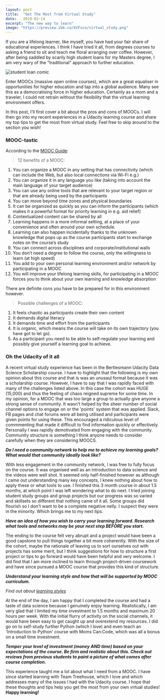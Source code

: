 ```yaml
---
layout: post
title:  "Get The Most from Virtual Study"
date:   2019-02-14
excerpt: "The new way to learn"
image: "https://preview.ibb.co/kVFsco/virtual_study.png"
---
```


If you are a lifelong learner, like myself, you have had your fair share of educational experiences. I think I have tried it all, from degrees courses to asking a friend to sit and teach me floral arranging over coffee. However, after being saddled by scarily high student loans for my Masters degree, I am very wary of the "traditional" approach to further education.  

![student loan comic](https://image.ibb.co/icmhco/16a9bc3ee4eb32a87c18cd3c713ef07c.jpg)

Enter MOOCs (massive open online courses), which are a great equaliser in opportunities for higher education and tap into a global audience. Many see this as a democratising force in higher education. Certainly as a mom and a traveler, I could not retrain without the flexibility that the virtual learning environment offers.

In this post, I'll first cover a bit about the pros and cons of MOOCs. I will then go into my recent experiences in a Udacity learning course and share my top tips to get the most from virtual study. Feel free to skip around to the section you wish!

### MOOC-tastic

According to the [MOOC Guide](http://moocguide.wikispaces.com/2.+Benefits+and+challenges+of+a+MOOC):
>12 benefits of a MOOC:
1.    You can organize a MOOC in any setting that has connectivity (which can include the Web, but also local connections via Wi-Fi e.g.)
2.    You can organize it in any language you like (taking into account the main language of your target audience)
3.    You can use any online tools that are relevant to your target region or that are already being used by the participants
4.    You can move beyond time zones and physical boundaries
5.    It can be organized as quickly as you can inform the participants (which makes it a powerful format for priority learning in e.g. aid relief)
6.    Contextualized content can be shared by all
7.    Learning happens in a more informal setting, at a place of your convenience and often around your own schedule.
8.    Learning can also happen incidentally thanks to the unknown knowledge that pops up as the course participants start to exchange notes on the course’s study
9.    You can connect across disciplines and corporate/institutional walls
10.   You don’t need a degree to follow the course, only the willingness to learn (at high speed)
11.   You add to your own personal learning environment and/or network by participating in a MOOC
12.   You will improve your lifelong learning skills, for participating in a MOOC forces you to think about your own learning and knowledge absorption

There are definite cons you have to be prepared for in this environment however.
>Possible challenges of a MOOC:
1.    It feels chaotic as participants create their own content
2.    It demands digital literacy
3.    It demands time and effort from the participants
4.    It is organic, which means the course will take on its own trajectory (you have got to let go).
5.    As a participant you need to be able to self-regulate your learning and possibly give yourself a learning goal to achieve.

### Oh the Udacity of it all

A recent virtual study experience has been in the Bertlesmann Udacity Data Science Scholarship course. I have to highlight that the following is my own opinion about this course and that is was an unusaul format because it was a scholarship course. However, I have to say that I was rapidly faced with many of the challenges listed above. In this case the cohort was HUGE (15,000) and thus the feeling of chaos reigned supreme for some time. In my opinion, for a MOOC that was too large a group to actually give anyone a strong sense of community. It wasn't helped by the sheer number of social channel options to engage on or the 'points' system that was applied. Slack, FB pages and chat forums were all being utilised and participants were given points for using these. This encouraged a ridiculous level of commmenting that made it difficult to find information quickly or effectively. Personally I was rapidly demotivated from engaging with the community. Community structure is something I think anyone needs to consider carefully when they are considering MOOCS. 

 ***Do I need a community network to help me to achieve my learning goals? What would that community ideally look like?***

With less engagement in the community network, I was free to fully focus on the course. It was organised well as an introduction to data science and the videos were well shot. It seemed only half-finished however as although I came out understanding many key concepts, I knew nothing about how to apply these or what tools to use. I finished this 3 month course in about 1.5 months, at which point I was left wondering what to do next. I tried joining student study groups and group projects but our progress was so varied and skillsets so different that nothing came of it all. Some groups did flourish so I don't want to be a complete negative nelly. I suspect they were in the minority. Which brings me to my next tips.

***Have an idea of how you wish to carry your learning forward. Research what tools and networks may be your next step BEFORE you start.***

The ending to the course felt very abrupt and a project would have been a good capstone to pull things together a bit more coherently. With the size of the cohort, maybe the rationale of leaving us to sort ourselves out with projects has some merit, but I think suggestions for how to structure a first project or tips to go forward would have been helpful and very welcome. I did find that I am more inclined to learn through project-driven coursework and have since pursued a MOOC course that provides this kind of structure.

***Understand your learning style and how that will be supported by MOOC curriculum.***

_Find out about [learning styles](https://www.educationcorner.com/learning-styles.html)_

At the end of the day, I am happy that I completed the course and had a taste of data science because I genuinely enjoy learning. Realistically, I am very glad that I limited my time investment to 1.5 months and maximum 20 hours per week. With the initial flurry of activity on the social channels, it would have been easy to get caught up and overextend my resources. I did go on to self-study further Python (which I love) and even teach an 'Introduction to Python' course with Moms Can:Code, which was all a bonus on a small time investment. 

***Temper your level of investment (money AND time) based on your expectations of the course. Be firm and realistic about this. Check out reviews from previous students to paint a picture of what comes after course completion.***

This experience taught me a lot about what I need from a MOOC. I have since started learning with Team Treehouse, which I love and which addresses many of the issues I had with the Udacity course. I hope that these thoughts and tips help you get the most from your own virtual studies! **Happy learning!**

